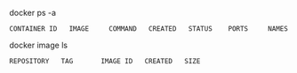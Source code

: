 docker ps -a
```
CONTAINER ID   IMAGE     COMMAND   CREATED   STATUS    PORTS     NAMES
```

docker image ls
```
REPOSITORY   TAG       IMAGE ID   CREATED   SIZE
```
